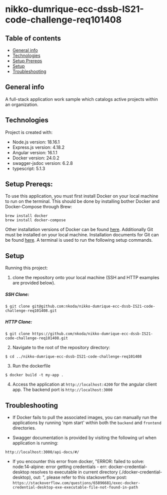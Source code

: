 # nikko-dumrique-ecc-dssb-IS21-code-challenge-req101408

## Table of contents
* [General info](#general-info)
* [Technologies](#technologies)
* [Setup Prereqs](#setup-prereqs)
* [Setup](#setup)
* [Troubleshooting](#troubleshooting)

## General info
A full-stack application work sample which catalogs active projects within an organization.
	
## Technologies
Project is created with:
* Node.js version: 18.16.1
* Express.js version: 4.18.2
* Angular version: 16.1.1
* Docker version: 24.0.2
* swagger-jsdoc version: 6.2.8
* typescript: 5.1.3

## Setup Prereqs: 
To use this application, you must first install Docker on your local machine to run on the terminal. This should be done by installing bother Docker and Docker-Compose through Brew:
```
brew install docker
brew install docker-compose
```
Other installation versions of Docker can be found [here](https://docs.docker.com/desktop/).
Additionally Git must be installed on your local machine. Installation documents for Git can be found [here](https://git-scm.com/book/en/v2/Getting-Started-Installing-Git).
A terminal is used to run the following setup commands.

## Setup

Running this project: 


1. clone the repository onto your local machine (SSH and HTTP examples are provided below).

##### SSH Clone:
```
$ git clone git@github.com:nkoda/nikko-dumrique-ecc-dssb-IS21-code-challenge-req101408.git
```

##### HTTP Clone:
```
$ git clone https://github.com/nkoda/nikko-dumrique-ecc-dssb-IS21-code-challenge-req101408.git
```


2. Navigate to the root of the repository directory:
```
$ cd ../nikko-dumrique-ecc-dssb-IS21-code-challenge-req101408
```

3. Run the dockerfile
```
$ docker build -t my-app .

```

4. Access the application at `http://localhost:4200` for the angular client app. The backend port is `http://localhost:3000`




## Troubleshooting
* If Docker fails to pull the associated images, you can manually run the applications by running 'npm start' within both the `backend` and `frontend` directories.

* Swagger documentation is provided by visiting the following url when application is running:
```
http://localhost:3000/api-docs/#/
```

* If you encounter this error from docker, "ERROR: failed to solve: node:14-alpine: error getting credentials - err: docker-credential-desktop resolves to executable in current directory (./docker-credential-desktop), out: ", please refer to this stackoverflow post: `https://stackoverflow.com/questions/65896681/exec-docker-credential-desktop-exe-executable-file-not-found-in-path`

```
